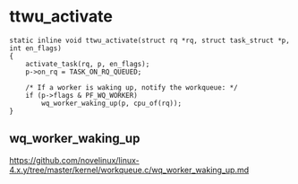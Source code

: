 # ttwu_activate

```
static inline void ttwu_activate(struct rq *rq, struct task_struct *p, int en_flags)
{
	activate_task(rq, p, en_flags);
	p->on_rq = TASK_ON_RQ_QUEUED;

	/* If a worker is waking up, notify the workqueue: */
	if (p->flags & PF_WQ_WORKER)
		wq_worker_waking_up(p, cpu_of(rq));
}
```

## wq_worker_waking_up

https://github.com/novelinux/linux-4.x.y/tree/master/kernel/workqueue.c/wq_worker_waking_up.md
